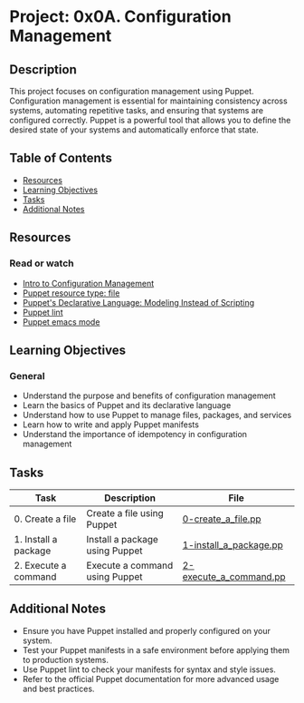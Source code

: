 # Project: 0x0A. Configuration Management

## Description

This project focuses on configuration management using Puppet. Configuration management is essential for maintaining consistency across systems, automating repetitive tasks, and ensuring that systems are configured correctly. Puppet is a powerful tool that allows you to define the desired state of your systems and automatically enforce that state.

## Table of Contents

- [Resources](#resources)
- [Learning Objectives](#learning-objectives)
- [Tasks](#tasks)
- [Additional Notes](#additional-notes)

## Resources

### Read or watch

- [Intro to Configuration Management](https://www.digitalocean.com/community/tutorials/an-introduction-to-configuration-management)
- [Puppet resource type: file](https://puppet.com/docs/puppet/latest/types/file.html)
- [Puppet's Declarative Language: Modeling Instead of Scripting](https://puppet.com/blog/puppets-declarative-language-modeling-instead-of-scripting/)
- [Puppet lint](http://puppet-lint.com/)
- [Puppet emacs mode](https://github.com/voxpupuli/puppet-mode)

## Learning Objectives

### General

- Understand the purpose and benefits of configuration management
- Learn the basics of Puppet and its declarative language
- Understand how to use Puppet to manage files, packages, and services
- Learn how to write and apply Puppet manifests
- Understand the importance of idempotency in configuration management

## Tasks

| Task                 | Description                    | File                                               |
| -------------------- | ------------------------------ | -------------------------------------------------- |
| 0. Create a file     | Create a file using Puppet     | [0-create_a_file.pp](./0-create_a_file.pp)         |
| 1. Install a package | Install a package using Puppet | [1-install_a_package.pp](./1-install_a_package.pp) |
| 2. Execute a command | Execute a command using Puppet | [2-execute_a_command.pp](./2-execute_a_command.pp) |

## Additional Notes

- Ensure you have Puppet installed and properly configured on your system.
- Test your Puppet manifests in a safe environment before applying them to production systems.
- Use Puppet lint to check your manifests for syntax and style issues.
- Refer to the official Puppet documentation for more advanced usage and best practices.
